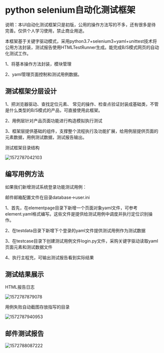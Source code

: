 # **python selenium自动化测试框架**

说明：本UI自动化测试框架只是初版，公用的操作方法写的不多，还有很多是待完善。仅供个人学习使用，禁止商业用途。

本框架基于关键字驱动模式，采用python3.7+selenium3+yaml+unittest技术将公用方法封装，测试报告使用HTMLTestRunner生成。能完成B/S模式网页的自动化测试工作。

1、将基本操作方法封装，模块管理

2、yaml管理页面控制和测试用例数据。

## 测试框架分层设计

1、把浏览器驱动、查找定位元素、 常见的操作、检查点验证封装成基础类，不管是什么类型的B/S模式的产品，可直接使用此框架。

2、用例层针对产品页面功能进行构造模拟执行测试

3、框架层提供基础的组件，支撑整个流程执行及功能扩展，给用例层提供页面的元素数据，用例测试数据，测试报告输出。

测试框架目录结构

![1572787042103](C:\Users\ASUS\AppData\Roaming\Typora\typora-user-images\1572787042103.png)



## 编写用例方法

如果我们新增测试系统登录功能测试用例：

邮件邮箱配置文件在目录database->user.ini

1、首先，在elementpage目录下新增一个页面对象yaml文件，可参考element.yaml格式编写。这些文件是提供给测试用例中调度并执行定位识别操作。

2、在testdata目录下新增下个登录的yaml文件提供测试用例作为测试数据

3、在testcase目录下创建测试用例文件login.py文件，采购关键字驱动读取yaml页面元素和测试数据文件

4、执行主程充，可输出测试报告看到实际结果

## 测试结果展示

HTML报告日志

![1572787879078](C:\Users\ASUS\AppData\Roaming\Typora\typora-user-images\1572787879078.png)



用例失败自动截图存放指写的目录

![1572787940953](C:\Users\ASUS\AppData\Roaming\Typora\typora-user-images\1572787940953.png)



## 邮件测试报告

![1572788087222](C:\Users\ASUS\AppData\Roaming\Typora\typora-user-images\1572788087222.png)



